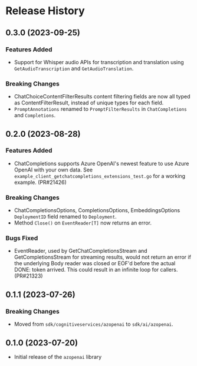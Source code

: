 # Release History

## 0.3.0 (2023-09-25)

### Features Added
- Support for Whisper audio APIs for transcription and translation using `GetAudioTranscription` and `GetAudioTranslation`.

### Breaking Changes
- ChatChoiceContentFilterResults content filtering fields are now all typed as ContentFilterResult, instead of unique types for each field.
- `PromptAnnotations` renamed to `PromptFilterResults` in `ChatCompletions` and `Completions`.

## 0.2.0 (2023-08-28)

### Features Added

- ChatCompletions supports Azure OpenAI's newest feature to use Azure OpenAI with your own data. See `example_client_getchatcompletions_extensions_test.go`
  for a working example. (PR#21426)

### Breaking Changes

- ChatCompletionsOptions, CompletionsOptions, EmbeddingsOptions `DeploymentID` field renamed to `Deployment`.
- Method `Close()` on `EventReader[T]` now returns an error.

### Bugs Fixed

- EventReader, used by GetChatCompletionsStream and GetCompletionsStream for streaming results, would not return an 
  error if the underlying Body reader was closed or EOF'd before the actual DONE: token arrived. This could result in an
  infinite loop for callers. (PR#21323)

## 0.1.1 (2023-07-26)

### Breaking Changes

- Moved from `sdk/cognitiveservices/azopenai` to `sdk/ai/azopenai`.

## 0.1.0 (2023-07-20)

* Initial release of the `azopenai` library
